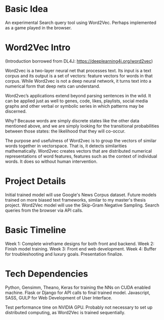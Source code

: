 # Basic Idea
An experimental Search query tool using Word2Vec. Perhaps implemented as a game played in the browser.

# Word2Vec Intro
(Introduction borrowed from DL4J: https://deeplearning4j.org/word2vec)

Word2vec is a two-layer neural net that processes text. Its input is a text corpus and its output is a set of vectors: feature vectors for words in that corpus. While Word2vec is not a deep neural network, it turns text into a numerical form that deep nets can understand.

Word2vec’s applications extend beyond parsing sentences in the wild. It can be applied just as well to genes, code, likes, playlists, social media graphs and other verbal or symbolic series in which patterns may be discerned.

Why? Because words are simply discrete states like the other data mentioned above, and we are simply looking for the transitional probabilities between those states: the likelihood that they will co-occur.

The purpose and usefulness of Word2vec is to group the vectors of similar words together in vectorspace. That is, it detects similarities mathematically. Word2vec creates vectors that are distributed numerical representations of word features, features such as the context of individual words. It does so without human intervention.

# Project Details
Initial trained model will use Google's News Corpus dataset.
Future models trained on more biased text frameworks, similar to my master's thesis project.
Word2Vec model will use the Skip-Gram Negative Sampling.
Search queries from the browser via API calls.

# Basic Timeline
Week 1: Complete wireframe designs for both front and backend.
Week 2: Finish model training.
Week 3: Front end web development.
Week 4: Buffer for troubleshooting and luxury goals. Presentation finalize.

# Tech Dependencies
Python, Gensimm, Theano, Keras for training the NNs on CUDA enabled machine.
Flask or Django for API calls to final trained model.
Javascript, SASS, GULP for Web Development of User Interface.


Test performance time on NVIDIA GPU. Probably not necessary to set up distributed computing, as Word2Vec is trained sequentially.
